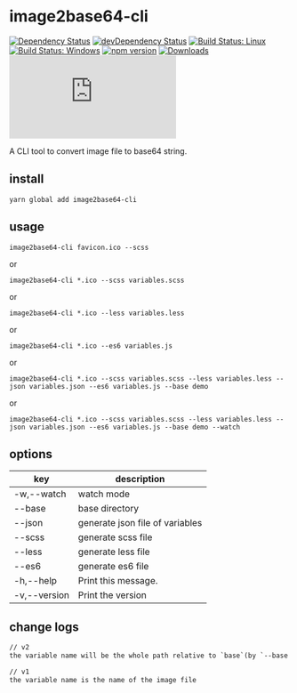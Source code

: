 # image2base64-cli

[![Dependency Status](https://david-dm.org/plantain-00/image2base64-cli.svg)](https://david-dm.org/plantain-00/image2base64-cli)
[![devDependency Status](https://david-dm.org/plantain-00/image2base64-cli/dev-status.svg)](https://david-dm.org/plantain-00/image2base64-cli#info=devDependencies)
[![Build Status: Linux](https://travis-ci.org/plantain-00/image2base64-cli.svg?branch=master)](https://travis-ci.org/plantain-00/image2base64-cli)
[![Build Status: Windows](https://ci.appveyor.com/api/projects/status/github/plantain-00/image2base64-cli?branch=master&svg=true)](https://ci.appveyor.com/project/plantain-00/image2base64-cli/branch/master)
[![npm version](https://badge.fury.io/js/image2base64-cli.svg)](https://badge.fury.io/js/image2base64-cli)
[![Downloads](https://img.shields.io/npm/dm/image2base64-cli.svg)](https://www.npmjs.com/package/image2base64-cli)
[![type-coverage](https://img.shields.io/badge/dynamic/json.svg?label=type-coverage&prefix=%E2%89%A5&suffix=%&query=$.typeCoverage.atLeast&uri=https%3A%2F%2Fraw.githubusercontent.com%2Fplantain-00%2Fimage2base64-cli%2Fmaster%2Fpackage.json)](https://github.com/plantain-00/image2base64-cli)

A CLI tool to convert image file to base64 string.

## install

`yarn global add image2base64-cli`

## usage

`image2base64-cli favicon.ico --scss`

or

`image2base64-cli *.ico --scss variables.scss`

or

`image2base64-cli *.ico --less variables.less`

or

`image2base64-cli *.ico --es6 variables.js`

or

`image2base64-cli *.ico --scss variables.scss --less variables.less --json variables.json --es6 variables.js --base demo`

or

`image2base64-cli *.ico --scss variables.scss --less variables.less --json variables.json --es6 variables.js --base demo --watch`

## options

key | description
--- | ---
-w,--watch | watch mode
--base | base directory
--json | generate json file of variables
--scss | generate scss file
--less | generate less file
--es6 | generate es6 file
-h,--help | Print this message.
-v,--version | Print the version

## change logs

```txt
// v2
the variable name will be the whole path relative to `base`(by `--base basename`)

// v1
the variable name is the name of the image file
```

